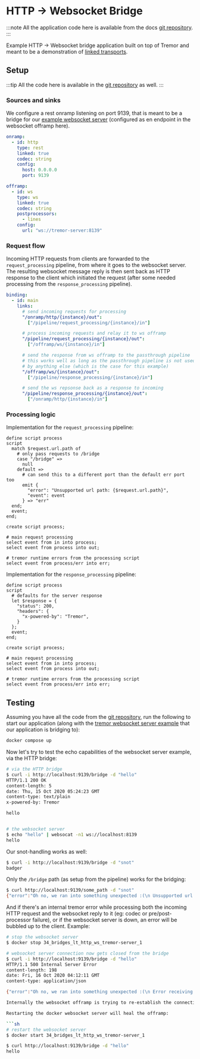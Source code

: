 # HTTP -> Websocket Bridge

:::note
All the application code here is available from the docs [git repository](__GIT__).
:::

Example HTTP -> Websocket bridge application built on top of Tremor and meant to be a demonstration of [linked transports](../../operations/linked-transports.md).

## Setup

:::tip
All the code here is available in the [git repository](https://github.com/tremor-rs/tremor-www/tree/main/docs/recipes/34_bridges_lt_http_ws) as well.
:::

### Sources and sinks

We configure a rest onramp listening on port 9139, that is meant to be a bridge for our [example websocket server](../31_servers_lt_ws/index.md) (configured as en endpoint in the websocket offramp here).

```yaml
onramp:
  - id: http
    type: rest
    linked: true
    codec: string
    config:
      host: 0.0.0.0
      port: 9139

offramp:
  - id: ws
    type: ws
    linked: true
    codec: string
    postprocessors:
      - lines
    config:
      url: "ws://tremor-server:8139"
```

### Request flow

Incoming HTTP requests from clients are forwarded to the `request_processing` pipeline, from where it goes to the websocket server. The resulting websocket message reply is then sent back as HTTP response to the client which initiated the request (after some needed processing from the `response_processing` pipeline).

```yaml
binding:
  - id: main
    links:
      # send incoming requests for processing
      "/onramp/http/{instance}/out":
        ["/pipeline/request_processing/{instance}/in"]

      # process incoming requests and relay it to ws offramp
      "/pipeline/request_processing/{instance}/out":
        ["/offramp/ws/{instance}/in"]

      # send the response from ws offramp to the passthrough pipeline
      # this works well as long as the passthrough pipeline is not used
      # by anything else (which is the case for this example)
      "/offramp/ws/{instance}/out":
        ["/pipeline/response_processing/{instance}/in"]

      # send the ws repsonse back as a response to incoming
      "/pipeline/response_processing/{instance}/out":
        ["/onramp/http/{instance}/in"]
```

### Processing logic

Implementation for the `request_processing` pipeline:

```trickle
define script process
script
  match $request.url.path of
    # only pass requests to /bridge
    case "/bridge" =>
      null
    default =>
      # can send this to a different port than the default err port too
      emit {
        "error": "Unsupported url path: {$request.url.path}",
        "event": event
      } => "err"
  end;
  event;
end;

create script process;

# main request processing
select event from in into process;
select event from process into out;

# tremor runtime errors from the processing script
select event from process/err into err;
```

Implementation for the `response_processing` pipeline:

```trickle
define script process
script
  # defaults for the server response
  let $response = {
    "status": 200,
    "headers": {
      "x-powered-by": "Tremor",
    }
  };
  event;
end;

create script process;

# main request processing
select event from in into process;
select event from process into out;

# tremor runtime errors from the processing script
select event from process/err into err;
```

## Testing

Assuming you have all the code from the [git repository](https://github.com/tremor-rs/tremor-www/tree/main/docs/recipes/34_bridges_lt_http_ws), run the following to start our application (along with the [tremor websocket server example](../31_servers_lt_ws/index.md) that our application is bridging to):

```sh
docker compose up
```

Now let's try to test the echo capabilities of the websocket server example, via the HTTP bridge:

```sh
# via the HTTP bridge
$ curl -i http://localhost:9139/bridge -d "hello"
HTTP/1.1 200 OK
content-length: 5
date: Thu, 15 Oct 2020 05:24:23 GMT
content-type: text/plain
x-powered-by: Tremor

hello


# the websocket server
$ echo "hello" | websocat -n1 ws://localhost:8139
hello
```

Our snot-handling works as well:

```sh
$ curl -i http://localhost:9139/bridge -d "snot"
badger
```

Only the `/bridge` path (as setup from the pipeline) works for the bridging:

```sh
$ curl http://localhost:9139/some_path -d "snot"
{"error":"Oh no, we ran into something unexpected :(\n Unsupported url path: /some_path","event":"snot"}
```

And if there's an internal tremor error while processing both the incoming HTTP request and the websocket reply to it (eg: codec or pre/post-processor failure), or if the websocket server is down, an error will be bubbled up to the client. Example:

```sh
# stop the websocket server
$ docker stop 34_bridges_lt_http_ws_tremor-server_1

# websocket server connection now gets closed from the bridge
$ curl -i http://localhost:9139/bridge -d "hello"
HTTP/1.1 500 Internal Server Error
content-length: 198
date: Fri, 16 Oct 2020 04:12:11 GMT
content-type: application/json

{"error":"Oh no, we ran into something unexpected :(\n Error receiving reply from server ws://localhost:8139: WebSocket protocol error: Connection reset without closing handshake","event_id":"1:0:3"}

Internally the websocket offramp is trying to re-establish the connection continuously.

Restarting the docker websocket server will heal the offramp:

```sh
# restart the websocket server
$ docker start 34_bridges_lt_http_ws_tremor-server_1

$ curl http://localhost:9139/bridge -d "hello"
hello
```
